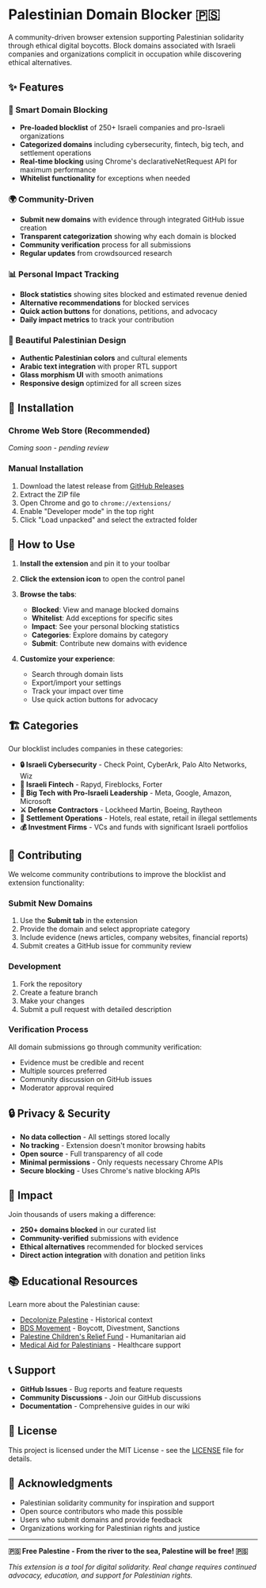 # Palestinian Domain Blocker 🇵🇸

A community-driven browser extension supporting Palestinian solidarity through ethical digital boycotts. Block domains associated with Israeli companies and organizations complicit in occupation while discovering ethical alternatives.

## ✨ Features

### 🚫 Smart Domain Blocking
- **Pre-loaded blocklist** of 250+ Israeli companies and pro-Israeli organizations
- **Categorized domains** including cybersecurity, fintech, big tech, and settlement operations
- **Real-time blocking** using Chrome's declarativeNetRequest API for maximum performance
- **Whitelist functionality** for exceptions when needed

### 🌍 Community-Driven
- **Submit new domains** with evidence through integrated GitHub issue creation
- **Transparent categorization** showing why each domain is blocked
- **Community verification** process for all submissions
- **Regular updates** from crowdsourced research

### 📊 Personal Impact Tracking
- **Block statistics** showing sites blocked and estimated revenue denied
- **Alternative recommendations** for blocked services
- **Quick action buttons** for donations, petitions, and advocacy
- **Daily impact metrics** to track your contribution

### 🎨 Beautiful Palestinian Design
- **Authentic Palestinian colors** and cultural elements
- **Arabic text integration** with proper RTL support
- **Glass morphism UI** with smooth animations
- **Responsive design** optimized for all screen sizes

## 🚀 Installation

### Chrome Web Store (Recommended)
*Coming soon - pending review*

### Manual Installation
1. Download the latest release from [GitHub Releases](https://github.com/oussamakou/Palestinian-Domain-Blocker-v2/releases)
2. Extract the ZIP file
3. Open Chrome and go to `chrome://extensions/`
4. Enable "Developer mode" in the top right
5. Click "Load unpacked" and select the extracted folder

## 📱 How to Use

1. **Install the extension** and pin it to your toolbar
2. **Click the extension icon** to open the control panel
3. **Browse the tabs**:
   - **Blocked**: View and manage blocked domains
   - **Whitelist**: Add exceptions for specific sites
   - **Impact**: See your personal blocking statistics
   - **Categories**: Explore domains by category
   - **Submit**: Contribute new domains with evidence

4. **Customize your experience**:
   - Search through domain lists
   - Export/import your settings
   - Track your impact over time
   - Use quick action buttons for advocacy

## 🏗️ Categories

Our blocklist includes companies in these categories:

- **🔒 Israeli Cybersecurity** - Check Point, CyberArk, Palo Alto Networks, Wiz
- **🏦 Israeli Fintech** - Rapyd, Fireblocks, Forter
- **🏢 Big Tech with Pro-Israeli Leadership** - Meta, Google, Amazon, Microsoft
- **⚔️ Defense Contractors** - Lockheed Martin, Boeing, Raytheon
- **🏨 Settlement Operations** - Hotels, real estate, retail in illegal settlements
- **💰 Investment Firms** - VCs and funds with significant Israeli portfolios

## 🤝 Contributing

We welcome community contributions to improve the blocklist and extension functionality:

### Submit New Domains
1. Use the **Submit tab** in the extension
2. Provide the domain and select appropriate category
3. Include evidence (news articles, company websites, financial reports)
4. Submit creates a GitHub issue for community review

### Development
1. Fork the repository
2. Create a feature branch
3. Make your changes
4. Submit a pull request with detailed description

### Verification Process
All domain submissions go through community verification:
- Evidence must be credible and recent
- Multiple sources preferred
- Community discussion on GitHub issues
- Moderator approval required

## 🔒 Privacy & Security

- **No data collection** - All settings stored locally
- **No tracking** - Extension doesn't monitor browsing habits
- **Open source** - Full transparency of all code
- **Minimal permissions** - Only requests necessary Chrome APIs
- **Secure blocking** - Uses Chrome's native blocking APIs

## 🌟 Impact

Join thousands of users making a difference:
- **250+ domains blocked** in our curated list
- **Community-verified** submissions with evidence
- **Ethical alternatives** recommended for blocked services
- **Direct action integration** with donation and petition links

## 📚 Educational Resources

Learn more about the Palestinian cause:
- [Decolonize Palestine](https://decolonizepalestine.com/) - Historical context
- [BDS Movement](https://bdsmovement.net/) - Boycott, Divestment, Sanctions
- [Palestine Children's Relief Fund](https://www.pcrf.net/) - Humanitarian aid
- [Medical Aid for Palestinians](https://www.map.org.uk/) - Healthcare support

## 📞 Support

- **GitHub Issues** - Bug reports and feature requests
- **Community Discussions** - Join our GitHub discussions
- **Documentation** - Comprehensive guides in our wiki

## 📄 License

This project is licensed under the MIT License - see the [LICENSE](LICENSE) file for details.

## 🙏 Acknowledgments

- Palestinian solidarity community for inspiration and support
- Open source contributors who made this possible
- Users who submit domains and provide feedback
- Organizations working for Palestinian rights and justice

---

**🇵🇸 Free Palestine - From the river to the sea, Palestine will be free! 🇵🇸**

*This extension is a tool for digital solidarity. Real change requires continued advocacy, education, and support for Palestinian rights.*
